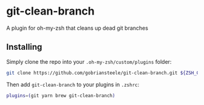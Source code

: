 # git-clean-branch
A plugin for oh-my-zsh that cleans up dead git branches

## Installing
Simply clone the repo into your `.oh-my-zsh/custom/plugins` folder:

```sh
git clone https://github.com/gobriansteele/git-clean-branch.git ${ZSH_CUSTOM:-~/.oh-my-zsh/custom}/plugins/git-clean-branch
```

Then add `git-clean-branch` to your plugins in `.zshrc`:

```sh
plugins=(git yarn brew git-clean-branch)
```

